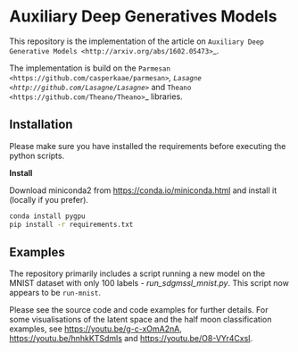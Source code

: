 Auxiliary Deep Generatives Models
=======
This repository is the implementation of the article on `Auxiliary Deep Generative Models <http://arxiv.org/abs/1602.05473>`_.


The implementation is build on the `Parmesan <https://github.com/casperkaae/parmesan>`_, `Lasagne <http://github.com/Lasagne/Lasagne>`_ and `Theano <https://github.com/Theano/Theano>`_ libraries.


Installation
------------
Please make sure you have installed the requirements before executing the python scripts.


**Install**

Download miniconda2 from https://conda.io/miniconda.html and install it (locally if you prefer).

```bash
conda install pygpu
pip install -r requirements.txt
```


Examples
-------------
The repository primarily includes a script running a new model on the MNIST dataset with only 100 labels - *run_sdgmssl_mnist.py*.
This script now appears to be `run-mnist`.

Please see the source code and code examples for further details. For some visualisations of the latent space and the
half moon classification examples, see https://youtu.be/g-c-xOmA2nA, https://youtu.be/hnhkKTSdmls and https://youtu.be/O8-VYr4CxsI.


